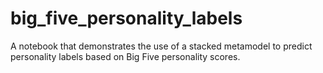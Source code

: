 # big_five_personality_labels
A notebook that demonstrates the use of a stacked metamodel to predict personality labels based on Big Five personality scores.
